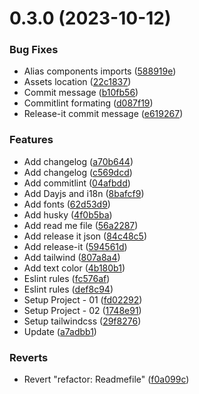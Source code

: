 

# 0.3.0 (2023-10-12)


### Bug Fixes

* Alias components imports ([588919e](https://github.com/osamasilvake/Master-calculator/commit/588919e99e26d264b8fa2f993ba0bd88d9e598ac))
* Assets location ([22c1837](https://github.com/osamasilvake/Master-calculator/commit/22c183712c7075250b66ff29380d2a4c4db8982a))
* Commit message ([b10fb56](https://github.com/osamasilvake/Master-calculator/commit/b10fb56316934fc208514a69b5f2396df9e6c663))
* Commitlint formating ([d087f19](https://github.com/osamasilvake/Master-calculator/commit/d087f19414e27052b794e5f3fccea794ef6c429f))
* Release-it commit message ([e619267](https://github.com/osamasilvake/Master-calculator/commit/e61926767460c5bcdcfef525357e51886dde1320))


### Features

* Add changelog ([a70b644](https://github.com/osamasilvake/Master-calculator/commit/a70b64439bd75bb2571c3d3821b82f6891691a54))
* Add changelog ([c569dcd](https://github.com/osamasilvake/Master-calculator/commit/c569dcd7e94cd540779fefcf95f7c96c7c10e3cf))
* Add commitlint ([04afbdd](https://github.com/osamasilvake/Master-calculator/commit/04afbdd20d50e64ab5ef621cea6b9eda0c4f2241))
* Add Dayjs and i18n ([8bafcf9](https://github.com/osamasilvake/Master-calculator/commit/8bafcf9117f04b382b42bf2ced29106e4bf111b1))
* Add fonts ([62d53d9](https://github.com/osamasilvake/Master-calculator/commit/62d53d99817f16768c6fdfbc1b62969929d54f3e))
* Add husky ([4f0b5ba](https://github.com/osamasilvake/Master-calculator/commit/4f0b5ba1aae52216a34e040e0bf5925c632adeef))
* Add read me file ([56a2287](https://github.com/osamasilvake/Master-calculator/commit/56a2287f90e08a9060fd33ecdaa81122c2a247e1))
* Add release it json ([84c48c5](https://github.com/osamasilvake/Master-calculator/commit/84c48c5ae6e8446326f845e15c7ed848ee2dc2f8))
* Add release-it ([594561d](https://github.com/osamasilvake/Master-calculator/commit/594561dfa3a55c5215fbe10161f99688e0a0e7a5))
* Add tailwind ([807a8a4](https://github.com/osamasilvake/Master-calculator/commit/807a8a41a46149afd904d2ee2ff21c6e3dedd2d6))
* Add text color ([4b180b1](https://github.com/osamasilvake/Master-calculator/commit/4b180b140a119bb63c9e991c4b75ba4f2f5f5292))
* Eslint rules ([fc576af](https://github.com/osamasilvake/Master-calculator/commit/fc576af0a246e355a657b11b0dcf32c63a636c72))
* Eslint rules ([def8c94](https://github.com/osamasilvake/Master-calculator/commit/def8c94d928665708513d078dc0d1b105ef14e4f))
* Setup Project - 01 ([fd02292](https://github.com/osamasilvake/Master-calculator/commit/fd0229217d62fa628abaebacf4e755a8b821bb03))
* Setup Project - 02 ([1748e91](https://github.com/osamasilvake/Master-calculator/commit/1748e91c2d574e10345b6be4368e29f7b76a33eb))
* Setup tailwindcss ([29f8276](https://github.com/osamasilvake/Master-calculator/commit/29f8276f5852025391c83a643742ce75b2ef486f))
* Update ([a7adbb1](https://github.com/osamasilvake/Master-calculator/commit/a7adbb122db211635ecf31aa6eba4f0e1b0ee6a8))


### Reverts

* Revert "refactor: Readmefile" ([f0a099c](https://github.com/osamasilvake/Master-calculator/commit/f0a099c13bbdb779612004d1554e031f98e29379))